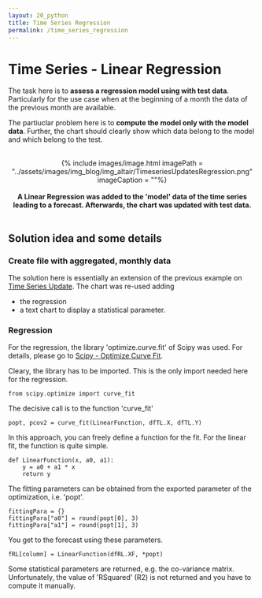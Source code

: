 ```yaml
---
layout: 20_python
title: Time Series Regression
permalink: /time_series_regression
---
```


# Time Series - Linear Regression

The task here is to **assess a regression model using with test data**. Particularly for the use case when at the beginning of a month the data of the previous month are available.

The partiuclar problem here is to **compute the model only with the model data**. Further, the chart should clearly show which data belong to the model and which belong to the test.


<br>
<center>
{% include images/image.html imagePath = "../assets/images/img_blog/img_altair/TimeseriesUpdatesRegression.png" imageCaption =  ""%}
<br><br><b>
A Linear Regression was added to the 'model' data of the time series leading to a forecast. Afterwards, the chart was updated with test data.
</b><br>
</center>
<br>

## Solution idea and some details 

### Create file with aggregated, monthly data

The solution here is essentially an extension of the previous example on [Time Series Update](time_series_updates).
The chart was re-used adding
- the regression
- a text chart to display a statistical parameter.


### Regression

For the regression, the library 'optimize.curve.fit' of Scipy was used. 
For details, please go to [Scipy - Optimize Curve Fit](https://docs.scipy.org/doc/scipy/reference/generated/scipy.optimize.curve_fit.html).

Cleary, the library has to be imported. This is the only import needed here for the regression.
>
    from scipy.optimize import curve_fit

The decisive call is to the function 'curve_fit'

>
    popt, pcov2 = curve_fit(LinearFunction, dfTL.X, dfTL.Y)

In this approach, you can freely define a function for the fit. For the linear fit, the function is quite simple.

>
    def LinearFunction(x, a0, a1):
        y = a0 + a1 * x
        return y


The fitting parameters can be obtained from the exported parameter of the optimization, i.e. 'popt'.

>
    fittingPara = {}
    fittingPara["a0"] = round(popt[0], 3)
    fittingPara["a1"] = round(popt[1], 3)   


You get to the forecast using these parameters.

>
    fRL[column] = LinearFunction(dfRL.XF, *popt)


Some statistical parameters are returned, e.g. the co-variance matrix. 
Unfortunately, the value of 'RSquared' (R2) is not returned and you have to compute it manually.
